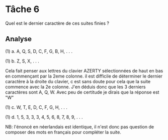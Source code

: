 # Tâche 6

Quel est le dernier caractère de ces suites finies ?

## Analyse

(1) a. A, Q, S, D, C, F, G, B, H, . . .

(1) b. Z, S, X, . . .

Cela fait penser aux lettres du clavier AZERTY sélectionnées de haut en bas en commençant par la 2eme colonne. il est difficile de déterminer le dernier caractère à la droite du clavier, c est sans doute pour cela que la suite commence avec la 2e colonne.
J'en déduis donc que les 3 derniers caractères sont A, Q, W. Avec peu de certitude je dirais que la réponse est "W"

(1) c. W, T, E, D, C, F, G, H, . . .

(1) d. 1, 5, 3, 3, 3, 4, 5, 6, 8, 7, 8, 9, . . .

NB: l'énoncé en néerlandais est identique, il n'est donc pas question de composer des mots en français pour compléter la suite. 
